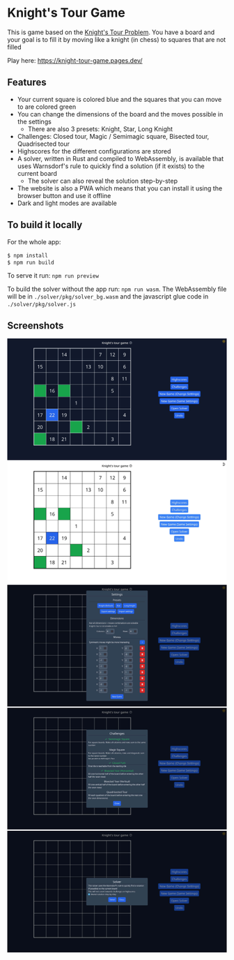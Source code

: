# Knight's Tour Game

This is game based on the [Knight's Tour Problem](https://en.wikipedia.org/wiki/Knight%27s_tour). You have a board and your goal is to fill it by moving like a knight (in chess) to squares that are not filled

Play here: https://knight-tour-game.pages.dev/
## Features

- Your current square is colored blue and the squares that you can move to are colored green
- You can change the dimensions of the board and the moves possible in the settings
  - There are also 3 presets: Knight, Star, Long Knight
- Challenges: Closed tour, Magic / Semimagic square, Bisected tour, Quadrisected tour
- Highscores for the different configurations are stored
- A solver, written in Rust and compiled to WebAssembly, is available that uses Warnsdorf's rule to quickly find a solution (if it exists) to the current board
  - The solver can also reveal the solution step-by-step
- The website is also a PWA which means that you can install it using the browser button and use it offline
- Dark and light modes are available

## To build it locally

For the whole app:

```
$ npm install
$ npm run build
```

To serve it run: `npm run preview`

To build the solver without the app run: `npm run wasm`.
The WebAssembly file will be in `./solver/pkg/solver_bg.wasm` and the javascript glue code in `./solver/pkg/solver.js`

## Screenshots

![Main page with dark mode](https://raw.githubusercontent.com/Dimitris-Toulis/knight-tour-game/main/public/screenshots/wide_dark.jpg)
![Main page with light mode](https://raw.githubusercontent.com/Dimitris-Toulis/knight-tour-game/main/public/screenshots/wide_light.jpg)
![Settings](https://raw.githubusercontent.com/Dimitris-Toulis/knight-tour-game/main/public/screenshots/wide_settings.jpg)
![Challenges](https://raw.githubusercontent.com/Dimitris-Toulis/knight-tour-game/main/public/screenshots/wide_challenges.jpg)
![Solver](https://raw.githubusercontent.com/Dimitris-Toulis/knight-tour-game/main/public/screenshots/wide_solver.jpg)
